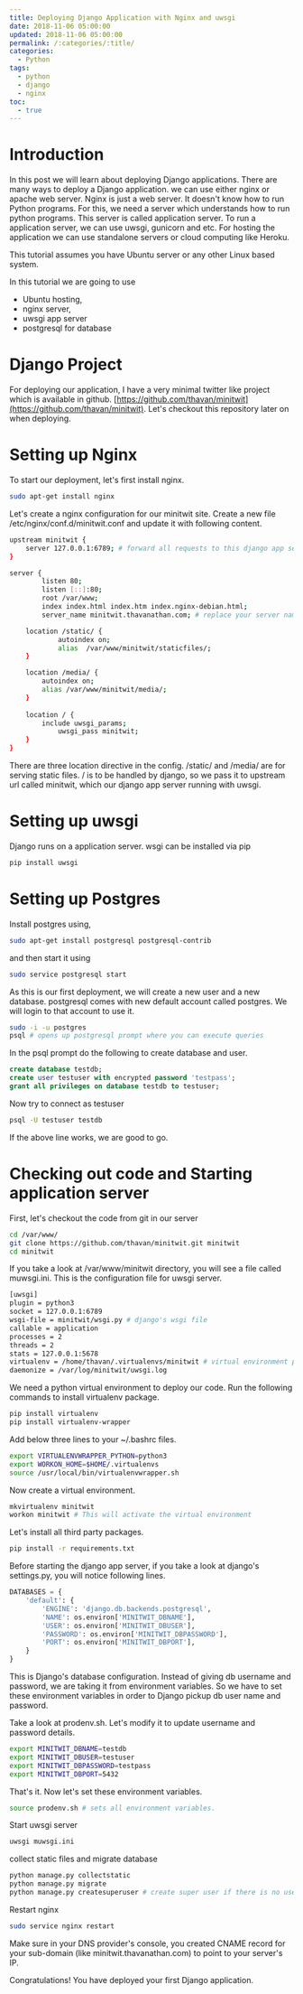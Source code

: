 ```yaml
---
title: Deploying Django Application with Nginx and uwsgi
date: 2018-11-06 05:00:00
updated: 2018-11-06 05:00:00
permalink: /:categories/:title/
categories:
  - Python
tags:
  - python
  - django
  - nginx
toc:
  - true
---
```


# Introduction
In this post we will learn about deploying Django applications. There are many ways to deploy a Django application. we can use either nginx or apache web server. Nginx is just a web server. It doesn't know how to run Python programs. For this, we need a server which understands how to run python programs. This server is called application server. To run a application server, we can use uwsgi, gunicorn and etc. For hosting the application we can use standalone servers or cloud computing like Heroku.

This tutorial assumes you have Ubuntu server or any other Linux based system.

In this tutorial we are going to use 
 - Ubuntu hosting, 
 - nginx server, 
 - uwsgi app server 
 - postgresql for database

# Django Project
 For deploying our application, I have a very minimal twitter like project which is available in github. [https://github.com/thavan/minitwit](https://github.com/thavan/minitwit). Let's checkout this repository later on when deploying.

# Setting up Nginx
To start our deployment, let's first install nginx.

```bash
sudo apt-get install nginx
```

Let's create a nginx configuration for our minitwit site. Create a new file /etc/nginx/conf.d/minitwit.conf and update it with following content.

```bash
upstream minitwit {
    server 127.0.0.1:6789; # forward all requests to this django app server.
}

server {
        listen 80;
        listen [::]:80;
        root /var/www;
        index index.html index.htm index.nginx-debian.html;
        server_name minitwit.thavanathan.com; # replace your server name here.

	location /static/ {
    		autoindex on;
    		alias  /var/www/minitwit/staticfiles/;
  	}

	location /media/ {
		autoindex on;
		alias /var/www/minitwit/media/;
	}
        
	location / {
		include uwsgi_params;
        	uwsgi_pass minitwit;
    }
}
```

There are three location directive in the config. /static/ and /media/ are for serving static files. / is to be handled by django, so we pass it to upstream url called minitwit, which our django app server running with uwsgi.


# Setting up uwsgi
Django runs on a application server. wsgi can be installed via pip

```bash
pip install uwsgi
```

# Setting up Postgres
Install postgres using,
```bash
sudo apt-get install postgresql postgresql-contrib
```
and then start it using
```bash
sudo service postgresql start
```

As this is our first deployment, we will create a new user and a new database. postgresql comes with new default account called postgres. We will login to that account to use it.

```bash
sudo -i -u postgres
psql # opens up postgresql prompt where you can execute queries

```

In the psql prompt do the following to create database and user.

```sql
create database testdb;
create user testuser with encrypted password 'testpass';
grant all privileges on database testdb to testuser;
```

Now try to connect as testuser
```bash
psql -U testuser testdb
```

If the above line works, we are good to go.

# Checking out code and Starting application server

First, let's checkout the code from git in our server
```bash
cd /var/www/
git clone https://github.com/thavan/minitwit.git minitwit
cd minitwit
```

If you take a look at /var/www/minitwit directory, you will see a file called muwsgi.ini. This is the configuration file for uwsgi server.

```bash
[uwsgi]
plugin = python3
socket = 127.0.0.1:6789
wsgi-file = minitwit/wsgi.py # django's wsgi file
callable = application
processes = 2
threads = 2
stats = 127.0.0.1:5678
virtualenv = /home/thavan/.virtualenvs/minitwit # virtual environment path
daemonize = /var/log/minitwit/uwsgi.log
```

We need a python virtual environment to deploy our code. Run the following commands to install virtualenv package.

```bash
pip install virtualenv
pip install virtualenv-wrapper
```

Add below three lines to your ~/.bashrc files.
```bash
export VIRTUALENVWRAPPER_PYTHON=python3
export WORKON_HOME=$HOME/.virtualenvs
source /usr/local/bin/virtualenvwrapper.sh
```

Now create a virtual environment.
```bash
mkvirtualenv minitwit
workon minitwit # This will activate the virtual environment
```
Let's install all third party packages.

```bash
pip install -r requirements.txt
```

Before starting the django app server, if you take a look at django's settings.py, you will notice following lines.

```python
DATABASES = {
    'default': {
        'ENGINE': 'django.db.backends.postgresql',
        'NAME': os.environ['MINITWIT_DBNAME'],
        'USER': os.environ['MINITWIT_DBUSER'],
        'PASSWORD': os.environ['MINITWIT_DBPASSWORD'],
        'PORT': os.environ['MINITWIT_DBPORT'],
    }
}
```
This is Django's database configuration. Instead of giving db username and password, we are taking it from environment variables. So we have to set these environment variables in order to Django pickup db user name and password.

Take a look at prodenv.sh. Let's modify it to update username and password details.

```bash
export MINITWIT_DBNAME=testdb
export MINITWIT_DBUSER=testuser
export MINITWIT_DBPASSWORD=testpass
export MINITWIT_DBPORT=5432
```

That's it. Now let's set these environment variables.

```bash
source prodenv.sh # sets all environment variables.
```

Start uwsgi server
```bash
uwsgi muwsgi.ini
```
collect static files and migrate database
```bash
python manage.py collectstatic
python manage.py migrate
python manage.py createsuperuser # create super user if there is no user in the system.
```

Restart nginx

```bash
sudo service nginx restart
```

Make sure in your DNS provider's console, you created CNAME record for your sub-domain (like minitwit.thavanathan.com) to point to your server's IP.

Congratulations! You have deployed your first Django application.
